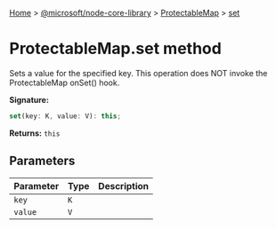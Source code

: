 [Home](./index) &gt; [@microsoft/node-core-library](./node-core-library.md) &gt; [ProtectableMap](./node-core-library.protectablemap.md) &gt; [set](./node-core-library.protectablemap.set.md)

# ProtectableMap.set method

Sets a value for the specified key. This operation does NOT invoke the ProtectableMap onSet() hook.

**Signature:**
```javascript
set(key: K, value: V): this;
```
**Returns:** `this`

## Parameters

|  Parameter | Type | Description |
|  --- | --- | --- |
|  `key` | `K` |  |
|  `value` | `V` |  |

